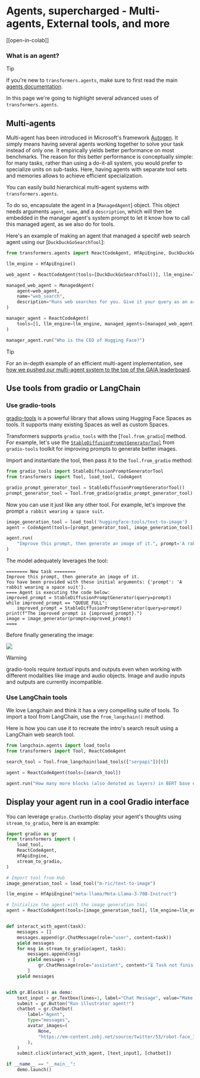 <!--Copyright 2024 The HuggingFace Team. All rights reserved.

Licensed under the Apache License, Version 2.0 (the "License"); you may not use this file except in compliance with
the License. You may obtain a copy of the License at

http://www.apache.org/licenses/LICENSE-2.0

Unless required by applicable law or agreed to in writing, software distributed under the License is distributed on
an "AS IS" BASIS, WITHOUT WARRANTIES OR CONDITIONS OF ANY KIND, either express or implied. See the License for the
specific language governing permissions and limitations under the License.

⚠️ Note that this file is in Markdown but contain specific syntax for our doc-builder (similar to MDX) that may not be
rendered properly in your Markdown viewer.

-->
# Agents, supercharged - Multi-agents, External tools, and more

[[open-in-colab]]

### What is an agent?

> [!TIP]
> If you're new to `transformers.agents`, make sure to first read the main [agents documentation](./agents).

In this page we're going to highlight several advanced uses of `transformers.agents`.

## Multi-agents

Multi-agent has been introduced in Microsoft's framework [Autogen](https://huggingface.co/papers/2308.08155).
It simply means having several agents working together to solve your task instead of only one.
It empirically yields better performance on most benchmarks. The reason for this better performance is conceptually simple: for many tasks, rather than using a do-it-all system, you would prefer to specialize units on sub-tasks. Here, having agents with separate tool sets and memories allows to achieve efficient specialization.

You can easily build hierarchical multi-agent systems with `transformers.agents`.

To do so, encapsulate the agent in a [`ManagedAgent`] object. This object needs arguments `agent`, `name`, and a `description`, which will then be embedded in the manager agent's system prompt to let it know how to call this managed agent, as we also do for tools.

Here's an example of making an agent that managed a specitif web search agent using our [`DuckDuckGoSearchTool`]:

```py
from transformers.agents import ReactCodeAgent, HfApiEngine, DuckDuckGoSearchTool, ManagedAgent

llm_engine = HfApiEngine()

web_agent = ReactCodeAgent(tools=[DuckDuckGoSearchTool()], llm_engine=llm_engine)

managed_web_agent = ManagedAgent(
    agent=web_agent,
    name="web_search",
    description="Runs web searches for you. Give it your query as an argument."
)

manager_agent = ReactCodeAgent(
    tools=[], llm_engine=llm_engine, managed_agents=[managed_web_agent]
)

manager_agent.run("Who is the CEO of Hugging Face?")
```

> [!TIP]
> For an in-depth example of an efficient multi-agent implementation, see [how we pushed our multi-agent system to the top of the GAIA leaderboard](https://huggingface.co/blog/beating-gaia).


## Use tools from gradio or LangChain

### Use gradio-tools

[gradio-tools](https://github.com/freddyaboulton/gradio-tools) is a powerful library that allows using Hugging
Face Spaces as tools. It supports many existing Spaces as well as custom Spaces.

Transformers supports `gradio_tools` with the [`Tool.from_gradio`] method. For example, let's use the [`StableDiffusionPromptGeneratorTool`](https://github.com/freddyaboulton/gradio-tools/blob/main/gradio_tools/tools/prompt_generator.py) from `gradio-tools` toolkit for improving prompts to generate better images.

Import and instantiate the tool, then pass it to the `Tool.from_gradio` method:

```python
from gradio_tools import StableDiffusionPromptGeneratorTool
from transformers import Tool, load_tool, CodeAgent

gradio_prompt_generator_tool = StableDiffusionPromptGeneratorTool()
prompt_generator_tool = Tool.from_gradio(gradio_prompt_generator_tool)
```

Now you can use it just like any other tool. For example, let's improve the prompt  `a rabbit wearing a space suit`.

```python
image_generation_tool = load_tool('huggingface-tools/text-to-image')
agent = CodeAgent(tools=[prompt_generator_tool, image_generation_tool], llm_engine=llm_engine)

agent.run(
    "Improve this prompt, then generate an image of it.", prompt='A rabbit wearing a space suit'
)
```

The model adequately leverages the tool:
```text
======== New task ========
Improve this prompt, then generate an image of it.
You have been provided with these initial arguments: {'prompt': 'A rabbit wearing a space suit'}.
==== Agent is executing the code below:
improved_prompt = StableDiffusionPromptGenerator(query=prompt)
while improved_prompt == "QUEUE_FULL":
    improved_prompt = StableDiffusionPromptGenerator(query=prompt)
print(f"The improved prompt is {improved_prompt}.")
image = image_generator(prompt=improved_prompt)
====
```

Before finally generating the image:

<img src="https://huggingface.co/datasets/huggingface/documentation-images/resolve/main/transformers/rabbit.png">


> [!WARNING]
> gradio-tools require *textual* inputs and outputs even when working with different modalities like image and audio objects. Image and audio inputs and outputs are currently incompatible.

### Use LangChain tools

We love Langchain and think it has a very compelling suite of tools.
To import a tool from LangChain, use the `from_langchain()` method.

Here is how you can use it to recreate the intro's search result using a LangChain web search tool.

```python
from langchain.agents import load_tools
from transformers import Tool, ReactCodeAgent

search_tool = Tool.from_langchain(load_tools(["serpapi"])[0])

agent = ReactCodeAgent(tools=[search_tool])

agent.run("How many more blocks (also denoted as layers) in BERT base encoder than the encoder from the architecture proposed in Attention is All You Need?")
```

## Display your agent run in a cool Gradio interface

You can leverage `gradio.Chatbot`to display your agent's thoughts using `stream_to_gradio`, here is an example:

```py
import gradio as gr
from transformers import (
    load_tool,
    ReactCodeAgent,
    HfApiEngine,
    stream_to_gradio,
)

# Import tool from Hub
image_generation_tool = load_tool("m-ric/text-to-image")

llm_engine = HfApiEngine("meta-llama/Meta-Llama-3-70B-Instruct")

# Initialize the agent with the image generation tool
agent = ReactCodeAgent(tools=[image_generation_tool], llm_engine=llm_engine)


def interact_with_agent(task):
    messages = []
    messages.append(gr.ChatMessage(role="user", content=task))
    yield messages
    for msg in stream_to_gradio(agent, task):
        messages.append(msg)
        yield messages + [
            gr.ChatMessage(role="assistant", content="⏳ Task not finished yet!")
        ]
    yield messages


with gr.Blocks() as demo:
    text_input = gr.Textbox(lines=1, label="Chat Message", value="Make me a picture of the Statue of Liberty.")
    submit = gr.Button("Run illustrator agent!")
    chatbot = gr.Chatbot(
        label="Agent",
        type="messages",
        avatar_images=(
            None,
            "https://em-content.zobj.net/source/twitter/53/robot-face_1f916.png",
        ),
    )
    submit.click(interact_with_agent, [text_input], [chatbot])

if __name__ == "__main__":
    demo.launch()
```